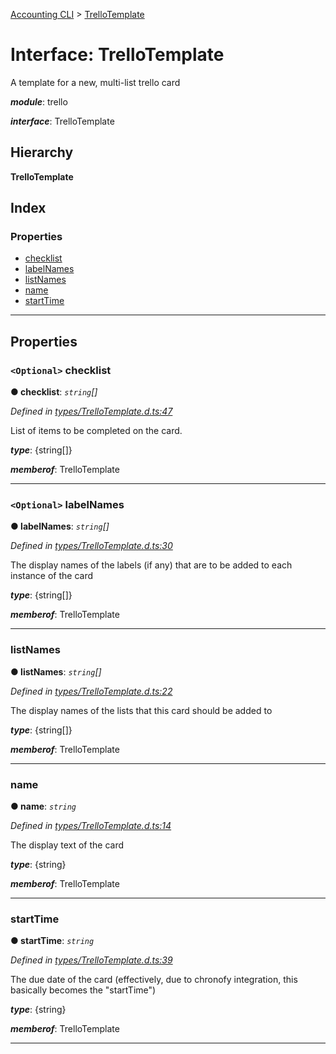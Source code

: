 [Accounting CLI](../README.md) > [TrelloTemplate](../interfaces/trellotemplate.md)

# Interface: TrelloTemplate

A template for a new, multi-list trello card

*__module__*: trello

*__interface__*: TrelloTemplate

## Hierarchy

**TrelloTemplate**

## Index

### Properties

* [checklist](trellotemplate.md#checklist)
* [labelNames](trellotemplate.md#labelnames)
* [listNames](trellotemplate.md#listnames)
* [name](trellotemplate.md#name)
* [startTime](trellotemplate.md#starttime)

---

## Properties

<a id="checklist"></a>

### `<Optional>` checklist

**● checklist**: *`string`[]*

*Defined in [types/TrelloTemplate.d.ts:47](https://github.com/daniellacosse/accounting-cli/blob/b08b8ee/types/TrelloTemplate.d.ts#L47)*

List of items to be completed on the card.

*__type__*: {string\[\]}

*__memberof__*: TrelloTemplate

___
<a id="labelnames"></a>

### `<Optional>` labelNames

**● labelNames**: *`string`[]*

*Defined in [types/TrelloTemplate.d.ts:30](https://github.com/daniellacosse/accounting-cli/blob/b08b8ee/types/TrelloTemplate.d.ts#L30)*

The display names of the labels (if any) that are to be added to each instance of the card

*__type__*: {string\[\]}

*__memberof__*: TrelloTemplate

___
<a id="listnames"></a>

###  listNames

**● listNames**: *`string`[]*

*Defined in [types/TrelloTemplate.d.ts:22](https://github.com/daniellacosse/accounting-cli/blob/b08b8ee/types/TrelloTemplate.d.ts#L22)*

The display names of the lists that this card should be added to

*__type__*: {string\[\]}

*__memberof__*: TrelloTemplate

___
<a id="name"></a>

###  name

**● name**: *`string`*

*Defined in [types/TrelloTemplate.d.ts:14](https://github.com/daniellacosse/accounting-cli/blob/b08b8ee/types/TrelloTemplate.d.ts#L14)*

The display text of the card

*__type__*: {string}

*__memberof__*: TrelloTemplate

___
<a id="starttime"></a>

###  startTime

**● startTime**: *`string`*

*Defined in [types/TrelloTemplate.d.ts:39](https://github.com/daniellacosse/accounting-cli/blob/b08b8ee/types/TrelloTemplate.d.ts#L39)*

The due date of the card (effectively, due to chronofy integration, this basically becomes the "startTime")

*__type__*: {string}

*__memberof__*: TrelloTemplate

___

